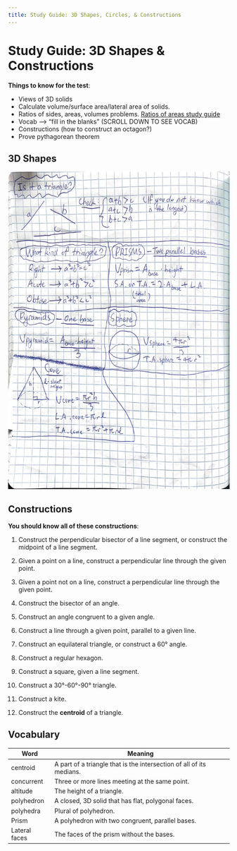 ```yaml
---
title: Study Guide: 3D Shapes, Circles, & Constructions
---
```


# Study Guide: 3D Shapes & Constructions

**Things to know for the test**:

- Views of 3D solids
- Calculate volume/surface area/lateral area of solids.
- Ratios of sides, areas, volumes problems. [Ratios of areas study guide](https://pianoleo1.github.io/Leo-s-Study-Guides.github.io/StudyGuides/Math/ratiosofareaspolygonformulas.html)
- Vocab —> “fill in the blanks” (SCROLL DOWN TO SEE VOCAB)
- Constructions (how to construct an octagon?)
- Prove pythagorean theorem

## 3D Shapes

![3D Shape Notes](MathSGNotes.jpg)

## Constructions

**You should know all of these constructions**:

1. Construct the perpendicular bisector of a line segment, or construct the midpoint of a line segment.

2. Given a point on a line, construct a perpendicular line through the given point.

3. Given a point not on a line, construct a perpendicular line through the given point.

4. Construct the bisector of an angle.

5. Construct an angle congruent to a given angle.

6. Construct a line through a given point, parallel to a given line.

7. Construct an equilateral triangle, or construct a 60° angle.

8. Construct a regular hexagon.

9. Construct a square, given a line segment.

10. Construct a 30°-60°-90° triangle.

11. Construct a kite.

12. Construct the **centroid** of a triangle.

## Vocabulary

Word | Meaning
--- | ---
centroid | A part of a triangle that is the intersection of all of its medians.
concurrent | Three or more lines meeting at the same point.
altitude | The height of a triangle.
polyhedron | A closed, 3D solid that has flat, polygonal faces.
polyhedra | Plural of polyhedron.
Prism | A polyhedron with two congruent, parallel bases.
Lateral faces | The faces of the prism without the bases.